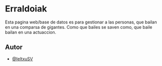 # Erraldoiak

Esta pagina web/base de datos es para gestionar a las personas, que bailan en una comparsa de gigantes. Como que bailes se saven como, que baile bailan en una actuaccion. 


## Autor

- [@IeltxuSV](https://www.github.com/IeltxuSV)